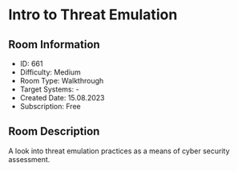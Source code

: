 ﻿# Intro to Threat Emulation

## Room Information
- ID: 661
- Difficulty: Medium
- Room Type: Walkthrough
- Target Systems: -
- Created Date: 15.08.2023
- Subscription: Free

## Room Description
A look into threat emulation practices as a means of cyber security assessment.
